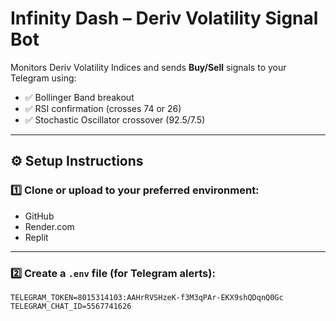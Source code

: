 # Infinity Dash – Deriv Volatility Signal Bot

Monitors Deriv Volatility Indices and sends **Buy/Sell** signals to your Telegram using:

- ✅ Bollinger Band breakout
- ✅ RSI confirmation (crosses 74 or 26)
- ✅ Stochastic Oscillator crossover (92.5/7.5)

---

## ⚙️ Setup Instructions

### 1️⃣ Clone or upload to your preferred environment:
- GitHub
- Render.com
- Replit

---

### 2️⃣ Create a `.env` file (for Telegram alerts):

```env
TELEGRAM_TOKEN=8015314103:AAHrRVSHzeK-f3M3qPAr-EKX9shQDqnQ0Gc
TELEGRAM_CHAT_ID=5567741626
